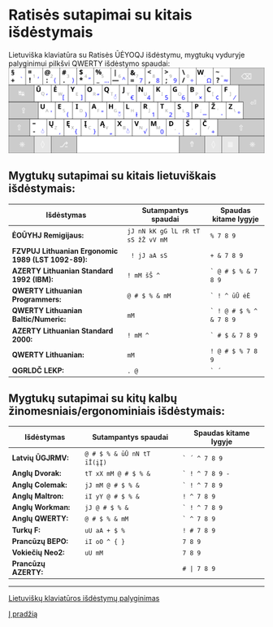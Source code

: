 
# Ratisės sutapimai su kitais išdėstymais

Lietuviška klaviatūra su Ratisės ŪĖYOQJ išdėstymu, mygtukų vyduryje palyginimui pilkšvi QWERTY išdėstymo spaudai:
![Ratisės ŪĖYOQJ išdėstymo klaviatūra su QWERTY spaudais](images/kb-lt-ratise-ueyoqj-qwerty.svg)


## Mygtukų sutapimai su kitais lietuviškais išdėstymais:

| Išdėstymas | Sutampantys spaudai | Spaudas kitame lygyje |
| --- | --- | --- |
|__ĖOŪYHJ Remigijaus:__ | ``` jJ nN kK gG lL rR tT sS žŽ vV mM ``` | ``` % 7 8 9 ``` |
|__FZVPUJ Lithuanian Ergonomic 1989 (LST 1092-89):__ | ``` ! jJ aA sS``` | ``` + & 7 8 9 ``` |
|__AZERTY Lithuanian Standard 1992 (IBM):__ | ``` ! mM šŠ ^ ``` | ``` ` @ # $ % & 7 8 9 ```|
|__QWERTY Lithuanian Programmers:__ | ``` @ # $ % & mM ``` | ``` ` ! ^ ūŪ ėĖ ``` |
|__QWERTY Lithuanian Baltic/Numeric:__ | ``` mM ``` | ``` ` ! @ # $ % ^ & 7 8 9 ``` |
|__AZERTY Lithuanian Standard 2000:__ | ``` ! mM ^ ``` |``` ` # $ & 7 8 9 ``` |
|__QWERTY Lithuanian:__ | ``` mM ``` | ``` ! @ # $ % 7 8 9 ``` |
|__QGRLDČ LEKP:__ | ``` . @ ``` |``` ` ´ ```|


## Mygtukų sutapimai su kitų kalbų žinomesniais/ergonominiais išdėstymais:

| Išdėstymas | Sutampantys spaudai | Spaudas kitame lygyje |
| --- | --- | --- |
|__Latvių ŪGJRMV:__| ``` @ # $ % & ūŪ nN tT īĪ(įĮ) ``` | ``` ` ´ ^ 7 8 9 ``` |
|__Anglų Dvorak:__| ``` tT xX mM @ # $ % & ``` | ``` ` ! ^ 7 8 9 - ``` |
|__Anglų Colemak:__| ``` jJ mM @ # $ % & ``` | ``` ` ! ^ 7 8 9 ``` |
|__Anglų Maltron:__| ``` iI yY @ # $ % & ``` | ``` ! ^ 7 8 9 ``` |
|__Anglų Workman:__ |``` jJ @ # $ % & ``` | ``` ` ! ^ 7 8 9 ``` |
|__Anglų QWERTY:__| ``` @ # $ % & mM ``` | ``` ` ^ 7 8 9 ``` |
|__Turkų F:__| ``` uU aA + $ % ``` | ``` ! # 7 8 9 ``` |
|__Prancūzų BEPO:__ | ``` iI oO ^ { } ``` | ``` 7 8 9 ``` |
|__Vokiečių Neo2:__ | ``` uU mM ``` | ``` 7 8 9 ``` |
|__Prancūzų AZERTY:__ |  | ``` # \| 7 8 9 ``` |

-------------------------

[Lietuviškų klaviatūros išdėstymų palyginimas](https://albuck.github.io/lithuanian-keyboard-layouts/)

[Į pradžią](../README.md)
